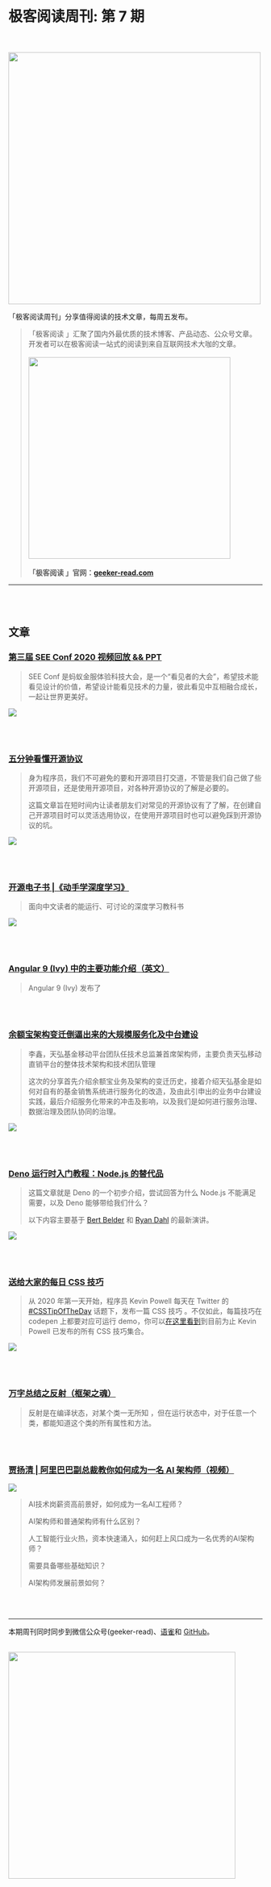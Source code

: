 # 极客阅读周刊: 第 7 期

<br /><br />
<img width="500" src="https://cdn.nlark.com/yuque/0/2020/png/639317/1579223265494-6784ed04-76db-4281-896b-e1a9df34564d.png#align=left&display=inline&height=176&name=image.png&originHeight=352&originWidth=1080&size=85689&status=done&style=none&width=540">

「极客阅读周刊」分享值得阅读的技术文章，每周五发布。

> 「极客阅读 」汇聚了国内外最优质的技术博客、产品动态、公众号文章。开发者可以在极客阅读一站式的阅读到来自互联网技术大咖的文章。
> <br /><br />
> <img width="400" src="https://cdn.nlark.com/yuque/0/2020/png/639317/1578021644053-627fd9fc-33fc-43dd-94bd-df2c1af39b10.png?x-oss-process=image/resize,w_1458" />
> <br /><br />
> **「极客阅读 」官网：[geeker-read.com](https://geeker-read.com)**

---

<br /><br />

## 文章

### [第三届 SEE Conf 2020 视频回放 && PPT](https://www.yuque.com/seeconf/2020/slide)

> SEE Conf 是蚂蚁金服体验科技大会，是一个“看见者的大会”，希望技术能看见设计的价值，希望设计能看见技术的力量，彼此看见中互相融合成长，一起让世界更美好。

![](https://imgkr.cn-bj.ufileos.com/29082c70-6d16-4652-ab5e-89713a421afa.png)

<br /><br />

### [五分钟看懂开源协议](https://juejin.im/post/5d655b965188257f2e7ab8f7)

> 身为程序员，我们不可避免的要和开源项目打交道，不管是我们自己做了些开源项目，还是使用开源项目，对各种开源协议的了解是必要的。
>
>这篇文章旨在短时间内让读者朋友们对常见的开源协议有了了解，在创建自己开源项目时可以灵活选用协议，在使用开源项目时也可以避免踩到开源协议的坑。

![](https://imgkr.cn-bj.ufileos.com/2d0630fd-516b-4393-a062-3e4182cb86dd.png)

<br /><br />

### [开源电子书 |《动手学深度学习》](https://zh.d2l.ai/index.html)

> 面向中文读者的能运行、可讨论的深度学习教科书

![](https://imgkr.cn-bj.ufileos.com/99dde47c-f9ee-4a07-ad9e-bc185d364b82.png)

<br /><br />

### [Angular 9 (Ivy) 中的主要功能介绍（英文）](https://indepth.dev/a-look-at-major-features-in-the-angular-ivy-version-9-release/)

> Angular 9 (Ivy) 发布了

<br /><br />

### [余额宝架构变迁倒逼出来的大规模服务化及中台建设](https://dbaplus.cn/news-141-2941-1.html)

> 李鑫，天弘基金移动平台团队任技术总监兼首席架构师，主要负责天弘移动直销平台的整体技术架构和技术团队管理
>
> 这次的分享首先介绍余额宝业务及架构的变迁历史，接着介绍天弘基金是如何对自有的基金销售系统进行服务化的改造，及由此引申出的业务中台建设实践，最后介绍服务化带来的冲击及影响，以及我们是如何进行服务治理、数据治理及团队协同的治理。

![](https://imgkr.cn-bj.ufileos.com/81e4b0e7-ed0e-4fd2-b17c-1bec1e00458a.png)

<br /><br />

### [Deno 运行时入门教程：Node.js 的替代品](https://www.ruanyifeng.com/blog/2020/01/deno-intro.html)

> 这篇文章就是 Deno 的一个初步介绍，尝试回答为什么 Node.js 不能满足需要，以及 Deno 能够带给我们什么？
>
> 以下内容主要基于 [Bert Belder](https://www.youtube.com/watch?v=puXyo1jGQys) 和 [Ryan Dahl](https://www.youtube.com/watch?v=1gIiZfSbEAE) 的最新演讲。

![](https://imgkr.cn-bj.ufileos.com/66afc5ec-8c2c-4871-81ed-92b0e981f5ce.png)

<br /><br />

### [送给大家的每日 CSS 技巧](https://juejin.im/post/5e34d266f265da3e177f2000)

> 从 2020 年第一天开始，程序员 Kevin Powell 每天在 Twitter 的 [#CSSTipOfTheDay](https://twitter.com/hashtag/CSSTipOfTheDay?src=hashtag_click&f=live) 话题下，发布一篇 CSS 技巧 。不仅如此，每篇技巧在 codepen 上都要对应可运行 demo，你可以[在这里看到](https://codepen.io/collection/nJzQBY)到目前为止 Kevin Powell 已发布的所有 CSS 技巧集合。

![](https://imgkr.cn-bj.ufileos.com/0c98da95-987a-4f50-b75c-3e9337f0143a.png)

<br /><br />

### [万字总结之反射（框架之魂）](https://juejin.im/post/5e37b5dc6fb9a02fd742bf68)

> 反射是在编译状态，对某个类一无所知 ，但在运行状态中，对于任意一个类，都能知道这个类的所有属性和方法。

<br /><br />

### [贾扬清 | 阿里巴巴副总裁教你如何成为一名 AI 架构师（视频）](https://www.bilibili.com/video/av85099801)

![](https://imgkr.cn-bj.ufileos.com/c3ec640d-5a82-44e4-87c9-142823fb68ce.png)

> AI技术岗薪资高前景好，如何成为一名AI工程师？
>
> AI架构师和普通架构师有什么区别？
>
> 人工智能行业火热，资本快速涌入，如何赶上风口成为一名优秀的AI架构师？
>
> 需要具备哪些基础知识？
>
> AI架构师发展前景如何？

<br /><br />

---



本期周刊同时同步到微信公众号(geeker-read)、[语雀](https://www.yuque.com/books/share/8cc684ae-4d87-483b-82e5-5128e32d4cef?#)和 [GitHub](https://github.com/geeker-read/weekly_issues)。<br />
<br />

<img width="450" src="https://cdn.nlark.com/yuque/0/2020/webp/639317/1579223318544-5d0c1619-bb50-41ee-b3c5-4aa931028902.webp#align=left&display=inline&height=370&originHeight=493&originWidth=600&size=0&status=done&style=none&width=450" />
